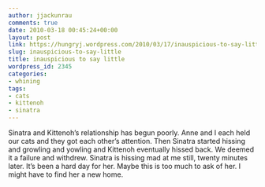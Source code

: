 ```yaml
---
author: jjackunrau
comments: true
date: 2010-03-18 00:45:24+00:00
layout: post
link: https://hungryj.wordpress.com/2010/03/17/inauspicious-to-say-little/
slug: inauspicious-to-say-little
title: inauspicious to say little
wordpress_id: 2345
categories:
- whining
tags:
- cats
- kittenoh
- sinatra
---
```


Sinatra and Kittenoh’s relationship has begun poorly. Anne and I each held our cats and they got each other’s attention. Then Sinatra started hissing and growling and yowling and Kittenoh eventually hissed back. We deemed it a failure and withdrew. Sinatra is hissing mad at me still, twenty minutes later. It’s been a hard day for her. Maybe this is too much to ask of her. I might have to find her a new home.
